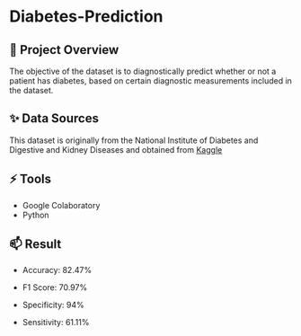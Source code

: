 # Diabetes-Prediction

## 🎯 Project Overview 
The objective of the dataset is to diagnostically predict whether or not a patient has diabetes, based on certain diagnostic measurements included in the dataset.

## ✨ Data Sources 
This dataset is originally from the National Institute of Diabetes and Digestive and Kidney Diseases and obtained from [Kaggle](https://www.kaggle.com/datasets/uciml/pima-indians-diabetes-database)

## ⚡ Tools 
- Google Colaboratory
- Python

## 📫 Result
- Accuracy: 82.47%

- F1 Score: 70.97%

- Specificity: 94%

- Sensitivity: 61.11%


